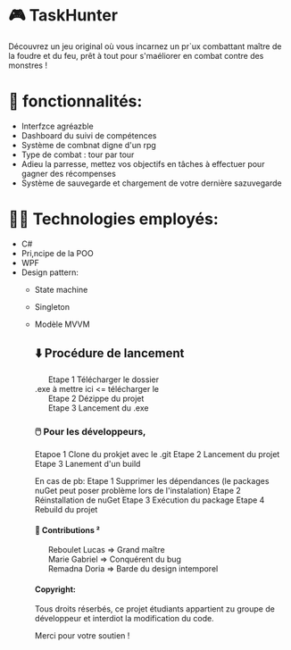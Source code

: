 # 🎮 TaskHunter

Découvrez un jeu original  où vous incarnez un pr`ux combattant maître de la foudre et du feu, prêt à tout pour s'maéliorer en combat contre des monstres !

# 📖 fonctionnalités: 
- Interfzce agréazble
- Dashboard du suivi de compétences
- Système de combnat digne d'un rpg
- Type de combat : tour par tour
- Adieu la parresse, mettez vos objectifs en tâches à effectuer pour gagner des récompenses
- Système de sauvegarde et chargement de votre dernière sazuvegarde

 # 👩‍💻 Technologies employés:
- C#
- Pri,ncipe de la POO
- WPF
- Design pattern:
  - State machine
  - Singleton
  - Modèle MVVM
 
    ## ⬇️ Procédure de lancement
      <ul>Etape 1 Télécharger le dossier</ul>
    .exe à mettre ici <= télécharger le
    <ul>Etape 2 Dézippe du projet</ul>
    <ul>Etape 3 Lancement du .exe</ul>



    ### 🖱️ Pour les développeurs,

    Etapoe 1 Clone du prokjet avec le .git
    Etape 2 Lancement du projet
    Etape 3 Lanement d'un build
 
       En cas de pb:
    Etape 1 Supprimer les dépendances (le packages nuGet peut poser problème lors de l'instalation)
    Etape 2 Réinstallation de nuGet
    Etape 3 Exécution du package
    Etape 4 Rebuild du projet

    #### 🥞 Contributions ²

    <ul>Reboulet Lucas => Grand maître</ul>
    <ul>Marie Gabriel => Conquérent du bug</ul>
    <ul>Remadna Doria => Barde du design intemporel</ul>

    #### Copyright:

    Tous droits réserbés, ce projet étudiants appartient zu groupe de développeur et interdiot la modification du code.

    Merci pour votre soutien ! 
